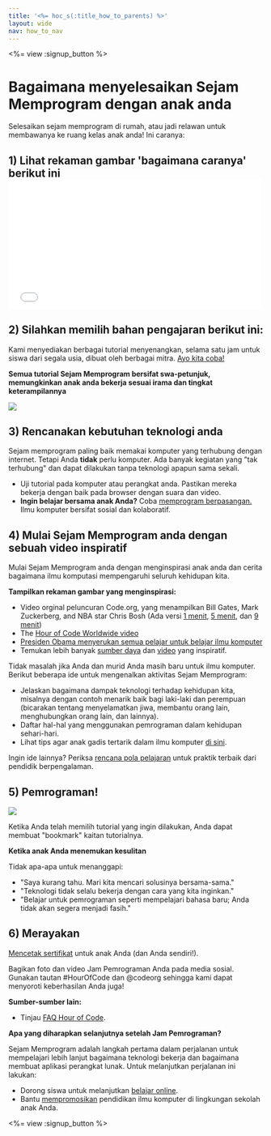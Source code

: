 ```yaml
---
title: '<%= hoc_s(:title_how_to_parents) %>'
layout: wide
nav: how_to_nav
---
```

<%= view :signup_button %>

# Bagaimana menyelesaikan Sejam Memprogram dengan anak anda

Selesaikan sejam memprogram di rumah, atau jadi relawan untuk membawanya ke ruang kelas anak anda! Ini caranya:

## 1) Lihat rekaman gambar 'bagaimana caranya' berikut ini <iframe width="500" height="255" src="//www.youtube.com/embed/SrnvvWDm73k" frameborder="0" allowfullscreen mark="crwd-mark"></iframe> 

## 2) Silahkan memilih bahan pengajaran berikut ini:

Kami menyediakan berbagai tutorial menyenangkan, selama satu jam untuk siswa dari segala usia, dibuat oleh berbagai mitra. [Ayo kita coba!](<%= resolve_url('/learn') %>)

**Semua tutorial Sejam Memprogram bersifat swa-petunjuk, memungkinkan anak anda bekerja sesuai irama dan tingkat keterampilannya**

[![](/images/fit-700/tutorials.png)](<%= resolve_url('/learn') %>)

## 3) Rencanakan kebutuhan teknologi anda

Sejam memprogram paling baik memakai komputer yang terhubung dengan internet. Tetapi Anda **tidak** perlu komputer. Ada banyak kegiatan yang "tak terhubung" dan dapat dilakukan tanpa teknologi apapun sama sekali.

- Uji tutorial pada komputer atau perangkat anda. Pastikan mereka bekerja dengan baik pada browser dengan suara dan video.
- **Ingin belajar bersama anak Anda?** Coba [memprogram berpasangan.](http://www.ncwit.org/resources/pair-programming-box-power-collaborative-learning) Ilmu komputer bersifat sosial dan kolaboratif.

## 4) Mulai Sejam Memprogram anda dengan sebuah video inspiratif

Mulai Sejam Memprogram anda dengan menginspirasi anak anda dan cerita bagaimana ilmu komputasi mempengaruhi seluruh kehidupan kita.

**Tampilkan rekaman gambar yang menginspirasi:**

- Video orginal peluncuran Code.org, yang menampilkan Bill Gates, Mark Zuckerberg, and NBA star Chris Bosh (Ada versi [1 menit](https://www.youtube.com/watch?v=qYZF6oIZtfc), [5 menit](https://www.youtube.com/watch?v=nKIu9yen5nc), dan [9 menit](https://www.youtube.com/watch?v=dU1xS07N-FA))
- The [Hour of Code Worldwide video](https://www.youtube.com/watch?v=KsOIlDT145A)
- [Presiden Obama menyerukan semua pelajar untuk belajar ilmu komputer](https://www.youtube.com/watch?v=6XvmhE1J9PY)
- Temukan lebih banyak [sumber daya](<%= resolve_url('https://code.org/inspire') %>) dan [video](https://www.youtube.com/playlist?list=PLzdnOPI1iJNfpD8i4Sx7U0y2MccnrNZuP) yang inspiratif.

Tidak masalah jika Anda dan murid Anda masih baru untuk ilmu komputer. Berikut beberapa ide untuk mengenalkan aktivitas Sejam Memprogram:

- Jelaskan bagaimana dampak teknologi terhadap kehidupan kita, misalnya dengan contoh menarik baik bagi laki-laki dan perempuan (bicarakan tentang menyelamatkan jiwa, membantu orang lain, menghubungkan orang lain, dan lainnya).
- Daftar hal-hal yang menggunakan pemrograman dalam kehidupan sehari-hari.
- Lihat tips agar anak gadis tertarik dalam ilmu komputer [di sini](<%= resolve_url('https://code.org/girls') %>).

Ingin ide lainnya? Periksa [rencana pola pelajaran](/files/AfterschoolEducatorLessonPlanOutline.docx) untuk praktik terbaik dari pendidik berpengalaman.

## 5) Pemrograman!

<img src="/images/fit-700/tutorial-short-link.png" />

Ketika Anda telah memilih tutorial yang ingin dilakukan, Anda dapat membuat "bookmark" kaitan tutorialnya.

**Ketika anak Anda menemukan kesulitan**

Tidak apa-apa untuk menanggapi:

- "Saya kurang tahu. Mari kita mencari solusinya bersama-sama."
- "Teknologi tidak selalu bekerja dengan cara yang kita inginkan."
- "Belajar untuk pemrograman seperti mempelajari bahasa baru; Anda tidak akan segera menjadi fasih."

## 6) Merayakan

[Mencetak sertifikat](<%= resolve_url('https://code.org/certificates') %>) untuk anak Anda (dan Anda sendiri!).

Bagikan foto dan video Jam Pemrograman Anda pada media sosial. Gunakan tautan #HourOfCode dan @codeorg sehingga kami dapat menyoroti keberhasilan Anda juga!

**Sumber-sumber lain:**

- Tinjau [FAQ Hour of Code](https://support.code.org/hc/en-us/categories/200147083-Hour-of-Code).

**Apa yang diharapkan selanjutnya setelah Jam Pemrograman?**

Sejam Memprogram adalah langkah pertama dalam perjalanan untuk mempelajari lebih lanjut bagaimana teknologi bekerja dan bagaimana membuat aplikasi perangkat lunak. Untuk melanjutkan perjalanan ini lakukan:

- Dorong siswa untuk melanjutkan [belajar online](<%= resolve_url('https://code.org/learn/beyond') %>).
- Bantu [mempromosikan](<%= resolve_url('/promote') %>) pendidikan ilmu komputer di lingkungan sekolah anak Anda.

<%= view :signup_button %>